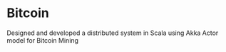 # Bitcoin 
Designed and developed a distributed system in Scala using Akka Actor model for Bitcoin Mining
